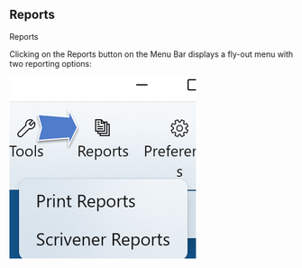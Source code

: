 ## Reports ##
Reports <br/>

Clicking on the Reports button on the Menu Bar displays a fly-out menu with two reporting options: <br/>

![](Print-Reports-Button-and-Menu-3.png)
